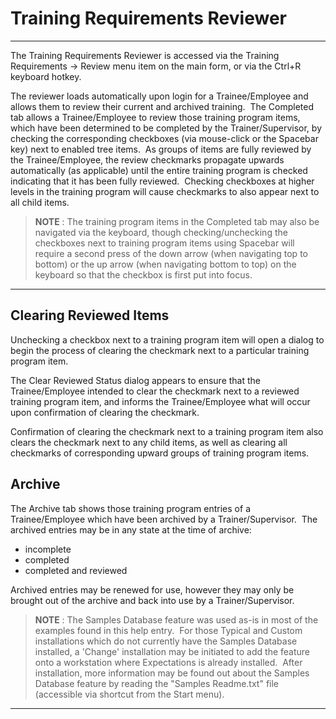 # Training Requirements Reviewer
-----

The Training Requirements Reviewer is accessed via the Training Requirements -&gt; Review menu item on the main form, or via the Ctrl+R keyboard hotkey.

The reviewer loads automatically upon login for a Trainee/Employee and allows them to review their current and archived training.&nbsp; The Completed tab allows a Trainee/Employee to review those training program items, which have been determined to be completed by the Trainer/Supervisor, by checking the corresponding checkboxes (via mouse-click or the Spacebar key) next to enabled tree items.&nbsp; As groups of items are fully reviewed by the Trainee/Employee, the review checkmarks propagate upwards automatically (as applicable) until the entire training program is checked indicating that it has been fully reviewed.&nbsp; Checking checkboxes at higher levels in the training program will cause checkmarks to also appear next to all child items.

> **NOTE** : The training program items in the Completed tab may also be navigated via the keyboard, though checking/unchecking the checkboxes next to training program items using Spacebar will require a second press of the down arrow (when navigating top to bottom) or the up arrow (when navigating bottom to top) on the keyboard so that the checkbox is first put into focus. 
-----

## Clearing Reviewed Items

Unchecking a checkbox next to a training program item will open a dialog to begin the process of clearing the checkmark next to a particular training program item.

The Clear Reviewed Status dialog appears to ensure that the Trainee/Employee intended to clear the checkmark next to a reviewed training program item, and informs the Trainee/Employee what will occur upon confirmation of clearing the checkmark.

Confirmation of clearing the checkmark next to a training program item also clears the checkmark next to any child items, as well as clearing all checkmarks of corresponding upward groups of training program items.

## Archive

The Archive tab shows those training program entries of a Trainee/Employee which have been archived by a Trainer/Supervisor.&nbsp; The archived entries may be in any state at the time of archive:

- incomplete
- completed
- completed and reviewed

Archived entries may be renewed for use, however they may only be brought out of the archive and back into use by a Trainer/Supervisor.

> **NOTE** : The Samples Database feature was used as-is in most of the examples found in this help entry.&nbsp; For those Typical and Custom installations which do not currently have the Samples Database installed, a 'Change' installation may be initiated to add the feature onto a workstation where Expectations is already installed.&nbsp; After installation, more information may be found out about the Samples Database feature by reading the "Samples Readme.txt" file (accessible via shortcut from the Start menu). 
-----